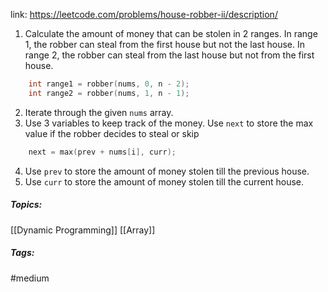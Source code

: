 link: https://leetcode.com/problems/house-robber-ii/description/

1. Calculate the amount of money that can be stolen in 2 ranges. In range 1, the robber can steal from the first house but not the last house. In range 2, the robber can steal from the last house but not from the first house.
```cpp
	int range1 = robber(nums, 0, n - 2);
	int range2 = robber(nums, 1, n - 1);
```
2. Iterate through the given `nums` array. 
3. Use 3 variables to keep track of the money. Use `next` to store the max value if the robber decides to steal or skip
```cpp
	next = max(prev + nums[i], curr);
```
4. Use `prev` to store the amount of money stolen till the previous house.
5. Use `curr` to store the amount of money stolen till the current house.

##### Topics:
[[Dynamic Programming]] [[Array]]

##### Tags:
#medium 
